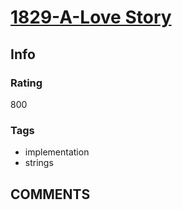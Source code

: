# [1829-A-Love Story](https://codeforces.com/problemset/problem/1829/A)

## Info

### Rating

800

### Tags

- implementation
- strings

## __COMMENTS__

> 

